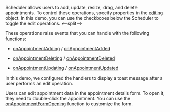 Scheduler allows users to add, update, resize, drag, and delete appointments. To control these operations, specify properties in the [editing](/Documentation/ApiReference/UI_Components/dxScheduler/Configuration/editing/) object. In this demo, you can use the checkboxes below the Scheduler to toggle the edit operations.
<--split-->

These operations raise events that you can handle with the following functions:

* [onAppointmentAdding](/Documentation/ApiReference/UI_Components/dxScheduler/Configuration/#onAppointmentAdding) / [onAppointmentAdded](/Documentation/ApiReference/UI_Components/dxScheduler/Configuration/#onAppointmentAdded)

* [onAppointmentDeleting](/Documentation/ApiReference/UI_Components/dxScheduler/Configuration/#onAppointmentDeleting) / [onAppointmentDeleted](/Documentation/ApiReference/UI_Components/dxScheduler/Configuration/#onAppointmentDeleted)

* [onAppointmentUpdating](/Documentation/ApiReference/UI_Components/dxScheduler/Configuration/#onAppointmentUpdating) / [onAppointmentUpdated](/Documentation/ApiReference/UI_Components/dxScheduler/Configuration/#onAppointmentUpdated)

In this demo, we configured the handlers to display a toast message after a user performs an edit operation.

Users can edit appointment data in the appointment details form. To open it, they need to double-click the appointment. You can use the [onAppointmentFormOpening](https://js.devexpress.com/Documentation/ApiReference/UI_Components/dxScheduler/Configuration/#onAppointmentFormOpening) function to customize the form.
